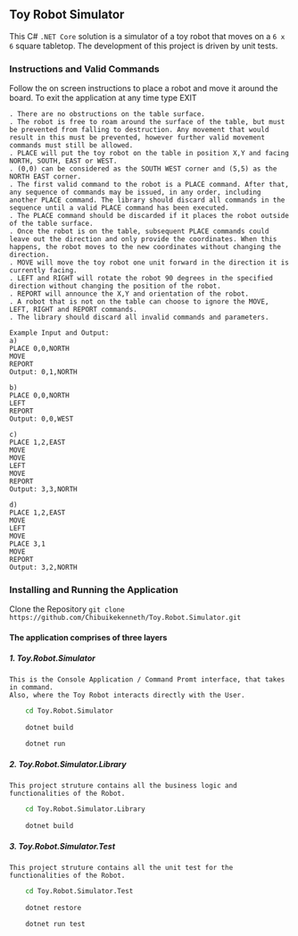 ## Toy Robot Simulator
This C# `.NET Core` solution is a simulator of a toy robot that moves on a `6 x 6` square tabletop. The development of this project is driven by unit tests.

### Instructions and Valid Commands
Follow the on screen instructions to place a robot and move it around the board. To exit the application at any time type EXIT 
```. The library allows for a simulation of a toy robot moving on a 6 x 6 square tabletop.
. There are no obstructions on the table surface.
. The robot is free to roam around the surface of the table, but must be prevented from falling to destruction. Any movement that would result in this must be prevented, however further valid movement commands must still be allowed.
. PLACE will put the toy robot on the table in position X,Y and facing NORTH, SOUTH, EAST or WEST.
. (0,0) can be considered as the SOUTH WEST corner and (5,5) as the NORTH EAST corner.
. The first valid command to the robot is a PLACE command. After that, any sequence of commands may be issued, in any order, including another PLACE command. The library should discard all commands in the sequence until a valid PLACE command has been executed.
. The PLACE command should be discarded if it places the robot outside of the table surface.
. Once the robot is on the table, subsequent PLACE commands could leave out the direction and only provide the coordinates. When this happens, the robot moves to the new coordinates without changing the direction.
. MOVE will move the toy robot one unit forward in the direction it is currently facing.
. LEFT and RIGHT will rotate the robot 90 degrees in the specified direction without changing the position of the robot.
. REPORT will announce the X,Y and orientation of the robot.
. A robot that is not on the table can choose to ignore the MOVE, LEFT, RIGHT and REPORT commands.
. The library should discard all invalid commands and parameters.

Example Input and Output:
a)
PLACE 0,0,NORTH
MOVE
REPORT
Output: 0,1,NORTH

b)
PLACE 0,0,NORTH
LEFT
REPORT
Output: 0,0,WEST

c)
PLACE 1,2,EAST
MOVE
MOVE
LEFT
MOVE
REPORT
Output: 3,3,NORTH

d)
PLACE 1,2,EAST
MOVE
LEFT
MOVE
PLACE 3,1
MOVE
REPORT
Output: 3,2,NORTH
```
### Installing and Running the Application
Clone the Repository
`git clone https://github.com/Chibuikekenneth/Toy.Robot.Simulator.git `

#### The application comprises of three layers
##### 1. Toy.Robot.Simulator
    This is the Console Application / Command Promt interface, that takes in command.
    Also, where the Toy Robot interacts directly with the User.
```bash
    cd Toy.Robot.Simulator
    
    dotnet build
    
    dotnet run
```
##### 2. Toy.Robot.Simulator.Library
    This project struture contains all the business logic and functionalities of the Robot.
```bash
    cd Toy.Robot.Simulator.Library
    
    dotnet build
```
##### 3. Toy.Robot.Simulator.Test
    This project struture contains all the unit test for the functionalities of the Robot.
```bash
    cd Toy.Robot.Simulator.Test
    
    dotnet restore
    
    dotnet run test
``` 
